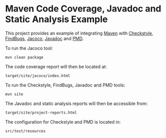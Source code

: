 # Maven Code Coverage, Javadoc and Static Analysis Example

This project provides an example of integrating [Maven](https://maven.apache.org/) with [Checkstyle](http://checkstyle.sourceforge.net/), [FindBugs](http://findbugs.sourceforge.net/), [Jacoco](http://eclemma.org/jacoco/), [Javadoc](https://en.wikipedia.org/wiki/Javadoc) and [PMD](https://pmd.github.io/).

To run the Jacoco tool:

```
mvn clean package
```

The code coverage report will then be located at:

```
target/site/jacoco/index.html
```

To run the Checkstyle, FindBugs, Javadoc and PMD tools:

```
mvn site
```

The Javadoc and static analysis reports will then be accessible from:

```
target/site/project-reports.html
```

The configuration for Checkstyle and PMD is located in:

```
src/test/resources
```
